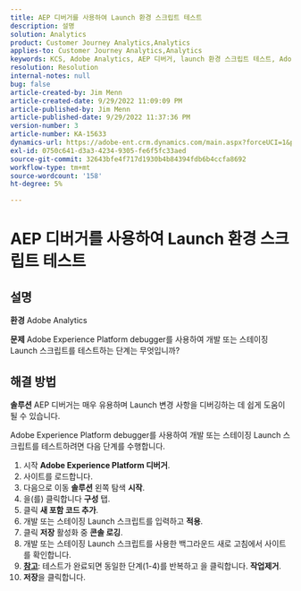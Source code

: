 ```yaml
---
title: AEP 디버거를 사용하여 Launch 환경 스크립트 테스트
description: 설명
solution: Analytics
product: Customer Journey Analytics,Analytics
applies-to: Customer Journey Analytics,Analytics
keywords: KCS, Adobe Analytics, AEP 디버거, launch 환경 스크립트 테스트, Adobe Experience Platform, 방법
resolution: Resolution
internal-notes: null
bug: false
article-created-by: Jim Menn
article-created-date: 9/29/2022 11:09:09 PM
article-published-by: Jim Menn
article-published-date: 9/29/2022 11:37:36 PM
version-number: 3
article-number: KA-15633
dynamics-url: https://adobe-ent.crm.dynamics.com/main.aspx?forceUCI=1&pagetype=entityrecord&etn=knowledgearticle&id=82e3aeb3-4b40-ed11-9db1-0022480866ad
exl-id: 0750c641-d3a3-4234-9305-fe6f5fc33aed
source-git-commit: 32643bfe4f717d1930b4b84394fdb6b4ccfa8692
workflow-type: tm+mt
source-wordcount: '158'
ht-degree: 5%

---
```


# AEP 디버거를 사용하여 Launch 환경 스크립트 테스트

## 설명


<b>환경</b>
Adobe Analytics

<b>문제</b>
Adobe Experience Platform debugger를 사용하여 개발 또는 스테이징 Launch 스크립트를 테스트하는 단계는 무엇입니까?


## 해결 방법


<b>솔루션</b>
AEP 디버거는 매우 유용하며 Launch 변경 사항을 디버깅하는 데 쉽게 도움이 될 수 있습니다.

Adobe Experience Platform debugger를 사용하여 개발 또는 스테이징 Launch 스크립트를 테스트하려면 다음 단계를 수행합니다.

1. 시작 <b>Adobe Experience Platform 디버거</b>.
2. 사이트를 로드합니다.
3. 다음으로 이동 <b>솔루션</b> 왼쪽 탐색  <b>시작</b>.
4. 을(를) 클릭합니다 <b>구성</b> 탭.
5. 클릭 <b>새 포함 코드 추가</b>.
6. 개발 또는 스테이징 Launch 스크립트를 입력하고 <b>적용</b>.
7. 클릭 <b>저장</b> 활성화 중 <b>콘솔 로깅</b>.
8. 개발 또는 스테이징 Launch 스크립트를 사용한 백그라운드 새로 고침에서 사이트를 확인합니다.
9. <b><u>참고</u></b>: 테스트가 완료되면 동일한 단계(1-4)를 반복하고 을 클릭합니다. <b>작업</b><b>제거</b>.
10. <b>저장</b>을 클릭합니다.
